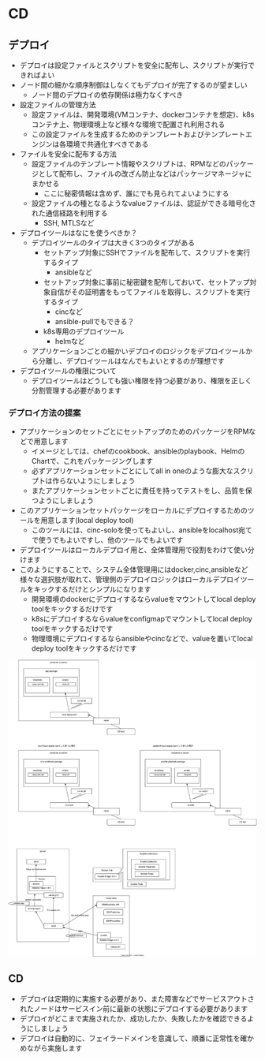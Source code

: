 # CD

## デプロイ

- デプロイは設定ファイルとスクリプトを安全に配布し、スクリプトが実行できればよい
- ノード間の細かな順序制御はしなくてもデプロイが完了するのが望ましい
    - ノード間のデプロイの依存関係は極力なくすべき
- 設定ファイルの管理方法
    - 設定ファイルは、開発環境(VMコンテナ、dockerコンテナを想定)、k8sコンテナ上、物理環境上など様々な環境で配置され利用される
    - この設定ファイルを生成するためのテンプレートおよびテンプレートエンジンは各環境で共通化すべきである
- ファイルを安全に配布する方法
    - 設定ファイルのテンプレート情報やスクリプトは、RPMなどのパッケージとして配布し、ファイルの改ざん防止などはパッケージマネージャにまかせる
        - ここに秘密情報は含めず、誰にでも見られてよいようにする
    - 設定ファイルの種となるようなvalueファイルは、認証ができる暗号化された通信経路を利用する
        - SSH, MTLSなど
- デプロイツールはなにを使うべきか？
    - デプロイツールのタイプは大きく3つのタイプがある
        - セットアップ対象にSSHでファイルを配布して、スクリプトを実行するタイプ
            - ansibleなど
        - セットアップ対象に事前に秘密鍵を配布しておいて、セットアップ対象自信がその証明書をもってファイルを取得し、スクリプトを実行するタイプ
            - cincなど
            - ansible-pullでもできる？
        - k8s専用のデプロイツール
            - helmなど
    - アプリケーションごとの細かいデプロイのロジックをデプロイツールから分離し、デプロイツールはなんでもよいとするのが理想です
- デプロイツールの権限について
    - デプロイツールはどうしても強い権限を持つ必要があり、権限を正しく分割管理する必要があります

### デプロイ方法の提案

- アプリケーションのセットごとにセットアップのためのパッケージをRPMなどで用意します
    - イメージとしては、chefのcookbook、ansibleのplaybook、HelmのChartで、これをパッケージングします
    - 必ずアプリケーションセットごとにしてall in oneのような膨大なスクリプトは作らないようにしましょう
    - またアプリケーションセットごとに責任を持ってテストをし、品質を保つようにしましょう
- このアプリケーションセットパッケージをローカルにデプロイするためのツールを用意します(local deploy tool)
    - このツールには、cinc-soloを使ってもよいし、ansibleをlocalhost宛てで使うでもよいですし、他のツールでもよいです
- デプロイツールはローカルデプロイ用と、全体管理用で役割をわけて使い分けます
- このようにすることで、システム全体管理用にはdocker,cinc,ansibleなど様々な選択肢が取れて、管理側のデプロイロジックはローカルデプロイツールをキックするだけとシンプルになります
    - 開発環境のdockerにデプロイするならvalueをマウントしてlocal deploy toolをキックするだけです
    - k8sにデプロイするならvalueをconfigmapでマウントしてlocal deploy toolをキックするだけです
    - 物理環境にデプロイするならansibleやcincなどで、valueを置いてlocal deploy toolをキックするだけです

![Overview](./cd_deploy.dio.svg)

## CD

- デプロイは定期的に実施する必要があり、また障害などでサービスアウトされたノードはサービスイン前に最新の状態にデプロイする必要があります
- デプロイがどこまで実施されたか、成功したか、失敗したかを確認できるようにしましょう
- デプロイは自動的に、フェイラードメインを意識して、順番に正常性を確かめながら実施します